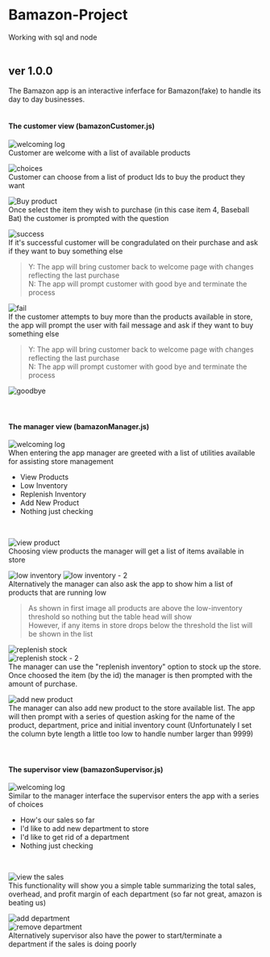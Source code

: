 # Bamazon-Project
Working with sql and node <br> <br>

## ver 1.0.0 
The Bamazon app is an interactive inferface for Bamazon(fake) to handle its day to day businesses. <br> <br>

#### The customer view (bamazonCustomer.js)

![welcoming log](./screenshots/bamazonCustomer_start.png) <br>
Customer are welcome with a list of available products <br>

![choices](./screenshots/bamazonCustomer_options.png) <br>
Customer can choose from a list of product Ids to buy the product they want <br>

![Buy product](./screenshots/bamazonCustomer_quantity.png) <br>
Once select the item they wish to purchase (in this case item 4, Baseball Bat) the customer is prompted with the question <br>

![success](./screenshots/bamazonCustomer_successful.png) <br>
If it's successful customer will be congradulated on their purchase and ask if they want to buy something else <br>
> Y: The app will bring customer back to welcome page with changes reflecting the last purchase <br>
> N: The app will prompt customer with good bye and terminate the process <br>

![fail](./screenshots/bamazonCustomer_fail.png) <br>
If the customer attempts to buy more than the products available in store, the app will prompt the user with fail message and ask if they want to buy something else <br>
> Y: The app will bring customer back to welcome page with changes reflecting the last purchase <br>
> N: The app will prompt customer with good bye and terminate the process <br>

![goodbye](./screenshots/bamazonCustomer_seeyounexttime.png) <br> <br> <br>


#### The manager view (bamazonManager.js)

![welcoming log](./screenshots/bamazonManager_start.png) <br>
When entering the app manager are greeted with a list of utilities available for assisting store management <br>
* View Products <br>
* Low Inventory <br>
* Replenish Inventory <br>
* Add New Product <br>
* Nothing just checking <br>
<br>	

![view product](./screenshots/bamazonManager_viewproducts.png) <br>
Choosing view products the manager will get a list of items available in store <br>

![low inventory](./screenshots/bamazonManager_productlowinventoryNull.png) 
![low inventory - 2](./screenshots/bamazonManager_productlowinventory.png) <br>
Alternatively the manager can also ask the app to show him a list of products that are running low <br>
> As shown in first image all products are above the low-inventory threshold so nothing but the table head will show <br>
> However, if any items in store drops below the threshold the list will be shown in the list <br>

![replenish stock](./screenshots/bamazonManager_replenish.png) <br>
![replenish stock - 2](./screenshots/bamazonManager_replenish2.png) <br>
The manager can use the "replenish inventory" option to stock up the store. Once choosed the item (by the id) the manager is then prompted with the amount of purchase. <br>

![add new product](./screenshots/bamazonManager_addproduct.png) <br>
The manager can also add new product to the store available list. The app will then prompt with a series of question asking for the name of the product, department, price and initial inventory count (Unfortunately I set the column byte length a little too low to handle number larger than 9999) <br> <br> <br>



#### The supervisor view (bamazonSupervisor.js)

![welcoming log](./screenshots/bamazonSupervisor_start.png) <br>
Similar to the manager interface the supervisor enters the app with a series of choices <br>
* How's our sales so far <br>
* I'd like to add new department to store <br>
* I'd like to get rid of a department <br>
* Nothing just checking <br>
<br>	

![view the sales](./screenshots/bamazonSupervisor_viewsales.png) <br>
This functionality will show you a simple table summarizing the total sales, overhead, and profit margin of each department (so far not great, amazon is beating us) <br>

![add department](./screenshots/bamazonSupervisor_adddepartment.png) <br>
![remove department](./screenshots/bamazonSupervisor_removedepartment.png) <br>
Alternatively supervisor also have the power to start/terminate a department if the sales is doing poorly <br>
